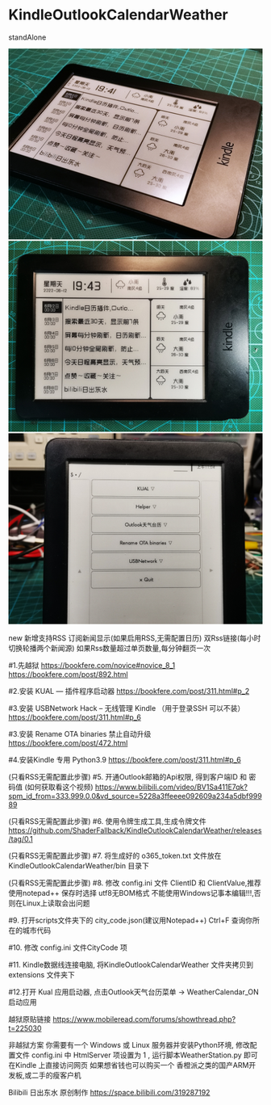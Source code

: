 # KindleOutlookCalendarWeather
 standAlone
 

![image](https://github.com/ShaderFallback/KindleOutlookCalendarWeather/blob/main/image/KindleOutlookCalendar_01.jpg)
![image](https://github.com/ShaderFallback/KindleOutlookCalendarWeather/blob/main/image/KindleOutlookCalendar_00.jpg)
![image](https://github.com/ShaderFallback/KindleOutlookCalendarWeather/blob/main/image/KindleOutlookCalendar_02.jpg)

new 新增支持RSS 订阅新闻显示(如果启用RSS,无需配置日历)
双Rss链接(每小时切换轮播两个新闻源)
如果Rss数量超过单页数量,每分钟翻页一次
 
#1.先越狱
https://bookfere.com/novice#novice_8_1
https://bookfere.com/post/892.html

#2.安装 KUAL — 插件程序启动器
https://bookfere.com/post/311.html#p_2

#3.安装 USBNetwork Hack – 无线管理 Kindle （用于登录SSH 可以不装）
https://bookfere.com/post/311.html#p_6

#3.安装 Rename OTA binaries 禁止自动升级 
https://bookfere.com/post/472.html

#4.安装Kindle 专用 Python3.9
https://bookfere.com/post/311.html#p_6

(只看RSS无需配置此步骤)
#5. 开通Outlook邮箱的Api权限, 得到客户端ID 和 密码值 (如何获取看这个视频)
https://www.bilibili.com/video/BV1Sa411E7qk?spm_id_from=333.999.0.0&vd_source=5228a3ffeeee092609a234a5dbf99989

(只看RSS无需配置此步骤)
#6. 使用令牌生成工具,生成令牌文件 https://github.com/ShaderFallback/KindleOutlookCalendarWeather/releases/tag/0.1

(只看RSS无需配置此步骤)
#7. 将生成好的 o365_token.txt 文件放在 KindleOutlookCalendarWeather/bin  目录下

(只看RSS无需配置此步骤)
#8. 修改 config.ini 文件 ClientID 和 ClientValue,推荐使用notepad++ 保存时选择 utf8无BOM格式
不能使用Windows记事本编辑!!!,否则在Linux上读取会出问题

#9. 打开scripts文件夹下的 city_code.json(建议用Notepad++) Ctrl+F 查询你所在的城市代码

#10. 修改 config.ini 文件CityCode 项

#11. Kindle数据线连接电脑, 将KindleOutlookCalendarWeather 文件夹拷贝到extensions 文件夹下

#12.打开 Kual 应用启动器, 点击Outlook天气台历菜单 -> WeatherCalendar_ON  启动应用


越狱原贴链接
https://www.mobileread.com/forums/showthread.php?t=225030

非越狱方案
你需要有一个 Windows  或 Linux 服务器并安装Python环境, 修改配置文件 config.ini 
中 HtmlServer 项设置为 1 , 运行脚本WeatherStation.py 即可在Kindle 上直接访问网页
如果想省钱也可以购买一个 香橙派之类的国产ARM开发板,或二手的瘦客户机


Bilibili 日出东水 原创制作
https://space.bilibili.com/319287192
